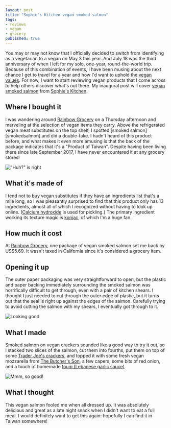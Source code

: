 ```yaml
---
layout: post
title: "Sophie's Kitchen vegan smoked salmon"
tags:
- reviews
- vegan
- grocery
published: true
---
```

You may or may not know that I officially decided to switch from identifying as a vegetarian to a vegan on May 3 this year. And July 18 was the third anniversary of when I left for my solo, one-year, round-the-world trip. Because of this combination of events, I have been musing about the next chance I get to travel for a year and how I'd want to uphold the [vegan values](https://www.vegansociety.com/go-vegan/definition-veganism). For now, I want to start reviewing vegan products that I come across to help others discover what's out there. My inaugural post will cover [vegan smoked salmon][salmon] from [Sophie's Kitchen][sophies].

<!--more-->

## Where I bought it

I was wandering around [Rainbow Grocery][rainbow] on a Thursday afternoon and marveling at the selection of vegan items they carry. Above the refrigerated vegan meat substitutes on the top shelf, I spotted [smoked salmon][smokedsalmon] and did a double-take. I hadn't heard of this product before, and what makes it even more amusing is that the back of the package indicates that it's a "Product of Taiwan". Despite having been living there since late September 2017, I have never encountered it at any grocery stores!

!["Huh?" is right]({{site.baseurl}}/images/2019/07/20/packaging.jpg)

## What it's made of

I tend not to buy vegan substitutes if they have an ingredients list that's a mile long, so I was pleasantly surprised to find that this product only has 13 ingredients, almost all of which I recognized without having to look up online. ([Calcium hydroxide](https://en.wikipedia.org/wiki/Calcium_hydroxide#Food_industry) is used for pickling.) The primary ingredient working its texture magic is [konjac](https://en.wikipedia.org/wiki/Konjac), of which I'm a huge fan.

## How much it cost

At [Rainbow Grocery][rainbow], one package of vegan smoked salmon set me back by US$5.69. It wasn't taxed in California since it's considered a grocery item.

## Opening it up

The outer paper packaging was very straightforward to open, but the plastic and paper backing immediately surrounding the smoked salmon was horrifically difficult to get through, even with a pair of kitchen shears. I thought I just needed to cut through the outer edge of plastic, but it turns out that the seal is right up against the edges of the salmon. Carefully trying to avoid cutting the salmon with my shears, I eventually got through to it.

![Looking good]({{site.baseurl}}/images/2019/07/20/salmon.jpg)

## What I made

Smoked salmon on vegan crackers sounded like a good way to try it out, so I stacked two slices of the salmon, cut them into fourths, put them on top of some [Trader Joe's crackers](https://www.traderjoes.com/fearlessflyer/article/4505), and topped it with some fresh vegan mozzarella from [The Butcher's Son](http://www.thebutchersveganson.com/), a few capers, some bits of red onion, and a touch of homemade [toum (Lebanese garlic sauce)](https://www.seriouseats.com/recipes/2018/01/toum.html).

![Mmm, so good!]({{site.baseurl}}/images/2019/07/20/crackers.jpg)

## What I thought

This vegan salmon fooled me when all dressed up. It was absolutely delicious and great as a late night snack when I didn't want to eat a full meal. I would definitely want to get this again: hopefully I can find it in Taiwan somewhere!

[rainbow]: https://www.rainbow.coop/
[salmon]: https://www.sophieskitchen.com/smokedsalmon
[sophies]: https://www.sophieskitchen.com/
